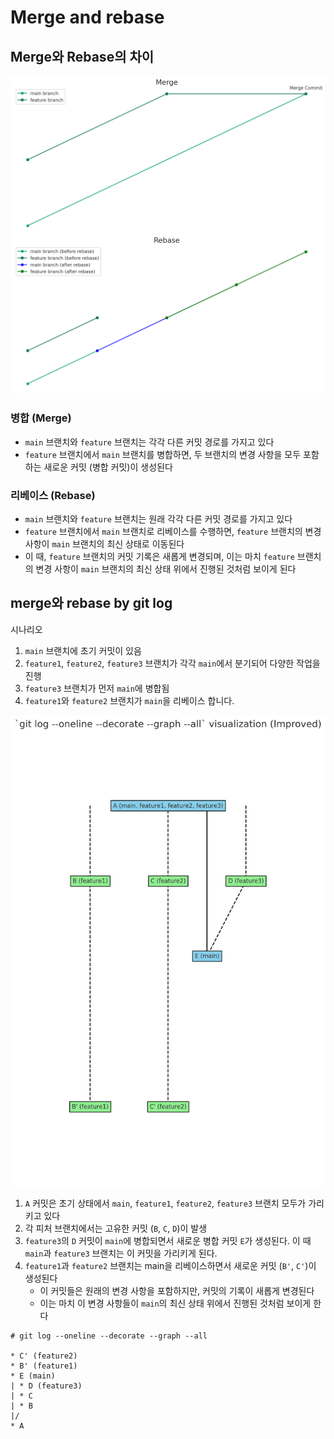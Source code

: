 # Merge and rebase

## Merge와 Rebase의 차이

![merge_and_rebase](./resources/merge_and_rebase.png)

### 병합 (Merge)

- `main` 브랜치와 `feature` 브랜치는 각각 다른 커밋 경로를 가지고 있다
- `feature` 브랜치에서 `main` 브랜치를 병합하면, 두 브랜치의 변경 사항을 모두 포함하는 새로운 커밋 (병합 커밋)이 생성된다

### 리베이스 (Rebase)

- `main` 브랜치와 `feature` 브랜치는 원래 각각 다른 커밋 경로를 가지고 있다
- `feature` 브랜치에서 `main` 브랜치로 리베이스를 수행하면, `feature` 브랜치의 변경 사항이 `main` 브랜치의 최신 상태로 이동된다
- 이 때, `feature` 브랜치의 커밋 기록은 새롭게 변경되며, 이는 마치 `feature` 브랜치의 변경 사항이 `main` 브랜치의 최신 상태 위에서 진행된 것처럼 보이게 된다

## merge와 rebase by git log

시나리오

1. `main` 브랜치에 초기 커밋이 있음
2. `feature1`, `feature2`, `feature3` 브랜치가 각각 `main`에서 분기되어 다양한 작업을 진행
3. `feature3` 브랜치가 먼저 `main`에 병합됨
4. `feature1`와 `feature2` 브랜치가 `main`을 리베이스 합니다.

![merge_and_rebase_git_log](./resources/merge_and_rebase_git_log.png)

1. `A` 커밋은 초기 상태에서 `main`, `feature1`, `feature2`, `feature3` 브랜치 모두가 가리키고 있다
2. 각 피처 브랜치에서는 고유한 커밋 (`B`, `C`, `D`)이 발생
3. `feature3`의 `D` 커밋이 `main`에 병합되면서 새로운 병합 커밋 `E`가 생성된다. 이 때 `main`과 `feature3` 브랜치는 이 커밋을 가리키게 된다.
4. `feature1`과 `feature2` 브랜치는 main을 리베이스하면서 새로운 커밋 (`B'`, `C'`)이 생성된다
    - 이 커밋들은 원래의 변경 사항을 포함하지만, 커밋의 기록이 새롭게 변경된다
    - 이는 마치 이 변경 사항들이 `main`의 최신 상태 위에서 진행된 것처럼 보이게 한다

```log
# git log --oneline --decorate --graph --all

* C' (feature2)
* B' (feature1)
* E (main)
| * D (feature3)
| * C 
| * B 
|/
* A
```
